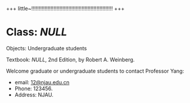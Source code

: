 +++
little~!!!!!!!!!!!!!!!!!!!!!!!!!!!!!!!!!!!!!!!!!!!!!!!!!!!!!!!
+++

# Class: *NULL*

Objects: Undergraduate students

Textbook: *NULL*, 2nd Edition, by Robert A. Weinberg.

Welcome graduate or undergraduate students to contact Professor Yang:

* email: <12@njau.edu.cn> 
* Phone: 123456.  
* Address: NJAU. 

